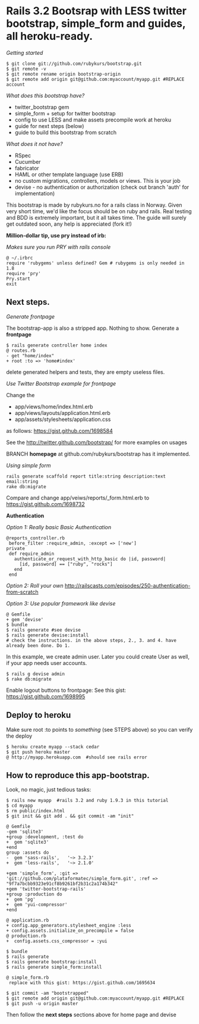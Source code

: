 # Rails 3.2 Bootsrap with LESS twitter bootstrap, simple_form and guides, all heroku-ready.

*Getting started*

    $ git clone git://github.com/rubykurs/bootstrap.git
    $ git remote -v
    $ git remote rename origin bootstrap-origin
    $ git remote add origin git@github.com:myaccount/myapp.git #REPLACE account

*What does this bootstrap have?*

 + twitter_bootstrap gem
 + simple_form + setup for twitter bootstrap
 + config to use LESS and make assets precompile work at heroku
 + guide for next steps (below)
 + guide to build this bootstrap from scratch

*What does it not have?*

 + RSpec
 + Cucumber
 + fabricator
 + HAML or other template language (use ERB)
 + no custom migrations, controllers, models or views. This is your job
 + devise - no authentication or authorization (check out branch 'auth' for implementation)

This bootstrap is made by rubykurs.no for a rails class in Norway. Given very short time, we'd like the focus should be on ruby and rails. Real testing and BDD is extremely important, but it all takes time. The guide will surely get outdated soon, any help is appreciated (fork it!)


**Million-dollar tip, use pry instead of irb:**

*Makes sure you run PRY with rails console*

    @ ~/.irbrc
    require 'rubygems' unless defined? Gem # rubygems is only needed in 1.8
    require 'pry'
    Pry.start
    exit

## Next steps.

*Generate frontpage*

The bootstrap-app is also a stripped app. Nothing to show. Generate a **frontpage**

    $ rails generate controller home index
    @ routes.rb
    - get "home/index"
    + root :to => 'home#index'

delete generated helpers and tests, they are empty useless files.

*Use Twitter Bootstrap example for frontpage*

Change the

 * app/views/home/index.html.erb
 * app/views/layouts/application.html.erb
 * app/assets/stylesheets/application.css

as follows: https://gist.github.com/1698584

See the http://twitter.github.com/bootstrap/ for more examples on usages

BRANCH **homepage** at github.com/rubykurs/bootstrap has it implemented.

*Using simple form*

    rails generate scaffold report title:string description:text email:string
    rake db:migrate

Compare and change app/veiws/reports/_form.html.erb to
https://gist.github.com/1698732


**Authentication**

*Option 1: Really basic Basic Authentication*

    @reports_controller.rb
     before_filter :require_admin, :except => ['new']
    private
     def require_admin
       authenticate_or_request_with_http_basic do |id, password|
         [id, password] == ["ruby", "rocks"]
       end
     end

*Option 2: Roll your own* http://railscasts.com/episodes/250-authentication-from-scratch

*Option 3: Use popular framework like devise*

    @ Gemfile
    + gem 'devise'
    $ bundle
    $ rails generate #see devise
    $ rails generate devise:install
    # check the instructions. in the above steps, 2., 3. and 4. have already been done. Do 1.

In this example, we create admin user. Later you could create User as well, if your app needs user accounts.

    $ rails g devise admin
    $ rake db:migrate

Enable logout buttons to frontpage: See this gist: https://gist.github.com/1698995



## Deploy to heroku

Make sure root :to points to *something* (see STEPS above) so you can verify the deploy

    $ heroku create myapp --stack cedar
    $ git push heroku master
    @ http://myapp.herokuapp.com  #should see rails error


## How to reproduce this app-bootstrap.

Look, no magic, just tedious tasks:

    $ rails new myapp  #rails 3.2 and ruby 1.9.3 in this tutorial
    $ cd myapp
    $ rm public/index.html
    $ git init && git add . && git commit -am "init"

    @ Gemfile
    -gem 'sqlite3'
    +group :development, :test do
    +  gem 'sqlite3'
    +end
    group :assets do
    -  gem 'sass-rails',   '~> 3.2.3'
    +  gem 'less-rails',   '~> 2.1.0'

    +gem 'simple_form', :git => 'git://github.com/plataformatec/simple_form.git', :ref => "9f7a7bcbb9323e91cf8b9261bf2b31c2a174b342"
    +gem 'twitter-bootstrap-rails'
    +group :production do
    +  gem 'pg'
    +  gem 'yui-compressor'
    +end

    @ application.rb
    + config.app_generators.stylesheet_engine :less
    + config.assets.initialize_on_precompile = false
    @ production.rb
    +  config.assets.css_compressor = :yui

    $ bundle
    $ rails generate
    $ rails generate bootstrap:install
    $ rails generate simple_form:install

    @ simple_form.rb
     replace with this gist: https://gist.github.com/1695634

    $ git commit -am "bootstrapped"
    $ git remote add origin git@github.com:myaccount/myapp.git #REPLACE
    $ git push -u origin master

Then follow the **next steps** sections above for home page and devise
